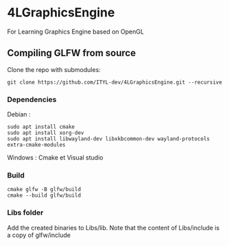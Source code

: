 # 4LGraphicsEngine
For Learning Graphics Engine based on OpenGL

## Compiling GLFW from source

Clone the repo with submodules: 
```
git clone https://github.com/ITYL-dev/4LGraphicsEngine.git --recursive
```

### Dependencies
Debian :

```
sudo apt install cmake
sudo apt install xorg-dev
sudo apt install libwayland-dev libxkbcommon-dev wayland-protocols extra-cmake-modules
```

Windows :
Cmake et Visual studio

### Build

```
cmake glfw -B glfw/build
cmake --build glfw/build
```

### Libs folder

Add the created binaries to Libs/lib. Note that the content of Libs/include is a copy of glfw/include


